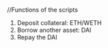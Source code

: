 //Functions of the scripts

1. Deposit collateral: ETH/WETH
2. Borrow another asset: DAI
3. Repay the DAI
